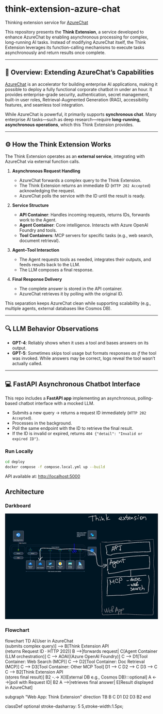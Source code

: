 # think-extension-azure-chat  
Thinking extension service for [AzureChat](https://github.com/microsoft/azurechat)  

This repository presents the **Think Extension**, a service developed to enhance AzureChat by enabling asynchronous processing for complex, long-running AI tasks. Instead of modifying AzureChat itself, the Think Extension leverages its function-calling mechanisms to execute tasks asynchronously and return results once complete.  

---

## 📖 Overview: Extending AzureChat’s Capabilities  
[AzureChat](https://github.com/microsoft/azurechat) is an accelerator for building enterprise AI applications, making it possible to deploy a fully functional corporate chatbot in under an hour. It provides enterprise-grade security, authentication, secret management, built-in user roles, Retrieval-Augmented Generation (RAG), accessibility features, and seamless tool integration.  

While AzureChat is powerful, it primarily supports **synchronous chat**. Many enterprise AI tasks—such as deep research—require **long-running, asynchronous operations**, which this Think Extension provides.  

---

## ⚙️ How the Think Extension Works  

The Think Extension operates as an **external service**, integrating with AzureChat via external function calls.  

1. **Asynchronous Request Handling**  
   - AzureChat forwards a complex query to the Think Extension.  
   - The Think Extension returns an immediate ID (`HTTP 202 Accepted`) acknowledging the request.  
   - AzureChat polls the service with the ID until the result is ready.  

2. **Service Structure**  
   - **API Container**: Handles incoming requests, returns IDs, forwards work to the Agent.  
   - **Agent Container**: Core intelligence. Interacts with Azure OpenAI Foundry and tools.  
   - **Tool Containers**: MCP servers for specific tasks (e.g., web search, document retrieval).  

3. **Agent–Tool Interaction**  
   - The Agent requests tools as needed, integrates their outputs, and feeds results back to the LLM.  
   - The LLM composes a final response.  

4. **Final Response Delivery**  
   - The complete answer is stored in the API container.  
   - AzureChat retrieves it by polling with the original ID.  

This separation keeps AzureChat clean while supporting scalability (e.g., multiple agents, external databases like Cosmos DB).  

---

## 🔍 LLM Behavior Observations  
- **GPT-4**: Reliably shows when it uses a tool and bases answers on its output.  
- **GPT-5**: Sometimes skips tool usage but formats responses *as if* the tool was invoked. While answers may be correct, logs reveal the tool wasn’t actually called.  

---

## 💻 FastAPI Asynchronous Chatbot Interface  

This repo includes a **FastAPI app** implementing an asynchronous, polling-based chatbot interface with a mocked LLM.  

- Submits a new query → returns a request ID immediately (`HTTP 202 Accepted`).  
- Processes in the background.  
- Poll the same endpoint with the ID to retrieve the final result.  
- If the ID is invalid or expired, returns `404 {"detail": "Invalid or expired ID"}`.  

### Run Locally  

```bash
cd deploy
docker compose -f compose.local.yml up --build
```

API available at: [http://localhost:5000](http://localhost:5000)  

## Architecture

### Darkboard
<img src="extras/docs/think-extension.jpg" alt="Think extension" width="600" />

### Flowchart

flowchart TD
  A[User in AzureChat<br/>(submits complex query)] --> B[Think Extension API<br/>(returns Request ID · HTTP 202)]
  B -->|forwards request| C[Agent Container<br/>(LLM orchestration)]
  C --> AOAI[(Azure OpenAI Foundry)]
  C --> D1[Tool Container: Web Search (MCP)]
  C --> D2[Tool Container: Doc Retrieval (MCP)]
  C --> D3[Tool Container: Other MCP Tool]
  D1 --> C
  D2 --> C
  D3 --> C
  C --> B2[Think Extension API<br/>(stores final result)]
  B2 -.-> X[(External DB e.g., Cosmos DB):::optional]
  A <-->|poll with Request ID| B2
  A -->|retrieves final answer| E[Result displayed in AzureChat]

  subgraph "Web App: Think Extension"
    direction TB
    B
    C
    D1
    D2
    D3
    B2
  end

  classDef optional stroke-dasharray: 5 5,stroke-width:1.5px;
